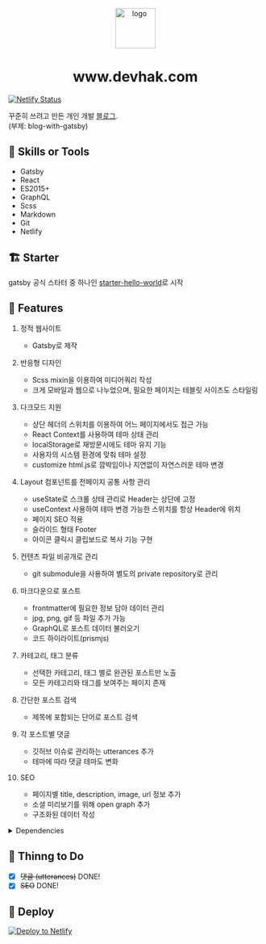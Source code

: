 
<p align="center">
  <a href="https://www.devhak.com">
    <img src="https://devhak.netlify.app/static/logoIcon-37f7686732afb400dca703537498a701.svg" width="80" height="80" alt="logo">
  </a>
</p>
<h1 align="center">www.devhak.com</h1>

[![Netlify Status](https://api.netlify.com/api/v1/badges/904c5db2-9246-4ff5-aa1a-f18cfbab6f9d/deploy-status)](https://app.netlify.com/sites/devhak/deploys)

꾸준히 쓰려고 만든 개인 개발 [블로그](https://www.devhak.com).  
(부제: blog-with-gatsby)


## 🔧 Skills or Tools
- Gatsby
- React
- ES2015+
- GraphQL
- Scss
- Markdown
- Git
- Netlify


## 🏗 Starter
gatsby 공식 스타터 중 하나인 [starter-hello-world](https://github.com/gatsbyjs/gatsby-starter-hello-world)로 시작


## 🎯 Features
1. 정적 웹사이트
   - Gatsby로 제작

2. 반응형 디자인
   - Scss mixin을 이용하여 미디어쿼리 작성
   - 크게 모바일과 웹으로 나누었으며, 필요한 페이지는 테블릿 사이즈도 스타일링

3. 다크모드 지원
   - 상단 헤더의 스위치를 이용하여 어느 페이지에서도 접근 가능
   - React Context를 사용하여 테마 상태 관리
   - localStorage로 재방문시에도 테마 유지 기능
   - 사용자의 시스템 환경에 맞춰 테마 설정
   - customize html.js로 깜박임이나 지연없이 자연스러운 테마 변경

4. Layout 컴포넌트를 전페이지 공통 사항 관리
   - useState로 스크롤 상태 관리로 Header는 상단에 고정
   - useContext 사용하여 테마 변경 가능한 스위치를 항상 Header에 위치
   - 페이지 SEO 적용
   - 슬라이드 형태 Footer
   - 아이콘 클릭시 클립보드로 복사 기능 구현

5. 컨텐츠 파일 비공개로 관리
   - git submodule을 사용하여 별도의 private repository로 관리

6. 마크다운으로 포스트
   - frontmatter에 필요한 정보 담아 데이터 관리
   - jpg, png, gif 등 파일 추가 가능
   - GraphQL로 포스트 데이터 불러오기
   - 코드 하이라이트(prismjs)

7. 카테고리, 태그 분류
   - 선택한 카테고리, 태그 별로 완관된 포스트만 노출
   - 모든 카테고리와 태그를 보여주는 페이지 존재

8. 간단한 포스트 검색
   - 제목에 포함되는 단어로 포스트 검색

9. 각 포스트별 댓글
   - 깃허브 이슈로 관리하는 utterances 추가
   - 테마에 따라 댓글 테마도 변화

10. SEO
    - 페이지별 title, description, image, url 정보 추가
    - 소셜 미리보기를 위해 open graph 추가
    - 구조화된 데이터 작성

<details>
<summary>Dependencies</summary>

- gatsby
- gatsby-image
- gatsby-plugin-sass
- gatsby-plugin-sharp
- gatsby-remark-copy-linked-files
- gatsby-remark-images
- gatsby-remark-prismjs
- gatsby-remark-relative-images
- gatsby-source-filesystem
- gatsby-transformer-remark
- gatsby-transformer-sharp
- lodash
- node-sass
- prismjs
- react
- react-dom
- react-helmet
- react-icons
- react-syntax-highlighter
</details>


## 📌 Thinng to Do
- [x] ~~댓글 (utterances)~~ DONE!
- [x] ~~SEO~~ DONE!

## 💫 Deploy
[![Deploy to Netlify](https://www.netlify.com/img/global/badges/netlify-color-accent.svg)](https://www.netlify.com/)
